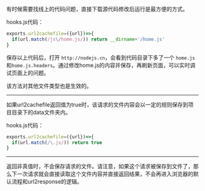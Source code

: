 有时候需要找线上的代码问题，直接下载源代码修改后运行是最方便的方式。

hooks.js代码：
```javascript
exports.url2cachefile=({url})=>{
  if(url.match(/js\/home.js/)) return __dirname+'/home.js'
}
```

保存以上代码后，打开 `http://nodejs.cn`，会看到代码目录下多了一个 `home.js`和`home.js.headers`。通过修改home.js的内容并保存，再刷新页面，可以实时调试页面上的问题。

该方法对其他文件类型也是生效的。

---

如果url2cachefile返回值为true时，该请求的文件内容会以一定的规则保存到项目目录下的data文件夹内。

hooks.js代码：
```javascript
exports.url2cachefile=({url})=>{
  if(url.match(/\.js/)) return true
}
```

---

返回非真值时，不会保存请求的文件。请注意，如果这个请求被保存到文件了，那么下一次请求就会直接读取这个文件内容并直接返回结果，不会再进入浏览器的默认流程和url2response的逻辑。
